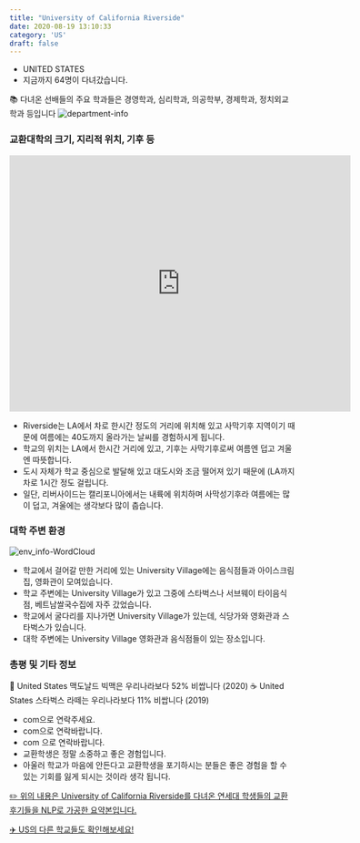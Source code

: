 ```yaml
---
title: "University of California Riverside"
date: 2020-08-19 13:10:33
category: 'US'
draft: false
---
```



* UNITED STATES
* 지금까지 64명이 다녀갔습니다. 

📚 다녀온 선배들의 주요 학과들은 경영학과, 심리학과, 의공학부, 경제학과, 정치외교학과 등입니다
![department-info](../plots/US000192.png)
### 교환대학의 크기, 지리적 위치, 기후 등
<iframe
width="600"
height="450"
frameborder="0" style="border:0"
src="https://www.google.com/maps/embed/v1/place?key=AIzaSyC9e1AME-pVmWC4hBpFdu5S4dKzyepa3HQ&q=University+of+California+Riverside&center=33.9737055,-117.3280644&zoom=14" allowfullscreen>
</iframe>

* Riverside는 LA에서 차로 한시간 정도의 거리에 위치해 있고 사막기후 지역이기 때문에 여름에는 40도까지 올라가는 날씨를 경험하시게 됩니다.
* 학교의 위치는 LA에서 한시간 거리에 있고, 기후는 사막기후로써 여름엔 덥고 겨울엔 따뜻합니다.
* 도시 자체가 학교 중심으로 발달해 있고 대도시와 조금 떨어져 있기 때문에 (LA까지 차로 1시간 정도 걸립니다.
* 일단, 리버사이드는 캘리포니아에서는 내륙에 위치하며 사막성기후라 여름에는 많이 덥고, 겨울에는 생각보다 많이 춥습니다.


### 대학 주변 환경

![env_info-WordCloud](../univ_wordclouds_okt/env_info/US000192_env_info_okt.png)

* 학교에서 걸어갈 만한 거리에 있는 University Village에는 음식점들과 아이스크림집, 영화관이 모여있습니다.
* 학교 주변에는 University Village가 있고 그중에 스타벅스나 서브웨이 타이음식점, 베트남쌀국수집에 자주 갔었습니다.
* 학교에서 굴다리를 지나가면 University Village가 있는데, 식당가와 영화관과 스타벅스가 있습니다.
* 대학 주변에는 University Village 영화관과 음식점들이 있는 장소입니다.


### 총평 및 기타 정보 
🍔 United States 맥도날드 빅맥은 우리나라보다 52% 비쌉니다 (2020)
☕️ United States 스타벅스 라떼는 우리나라보다 11% 비쌉니다 (2019)
* com으로 연락주세요.
* com으로 연락바랍니다.
* com 으로 연락바랍니다.
* 교환학생은 정말 소중하고 좋은 경험입니다.
* 아울러 학교가 마음에 안든다고 교환학생을 포기하시는 분들은 좋은 경험을 할 수 있는 기회를 잃게 되시는 것이라 생각 됩니다.


[✏️ 위의 내용은 University of California Riverside를 다녀온 연세대 학생들의 교환 후기들을 NLP로 가공한 요약본입니다.](http://oia.yonsei.ac.kr/partner/expReport.asp?ucode=US000192&bgbn=A)

[✈️ US의 다른 학교들도 확인해보세요!](https://yonsei-exchange.netlify.app/?category=US)
